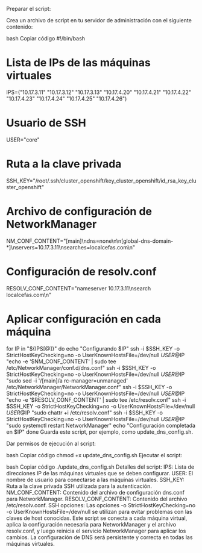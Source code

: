 Preparar el script:

Crea un archivo de script en tu servidor de administración con el siguiente contenido:

bash
Copiar código
#!/bin/bash

# Lista de IPs de las máquinas virtuales
IPS=("10.17.3.11" "10.17.3.12" "10.17.3.13" "10.17.4.20" "10.17.4.21" "10.17.4.22" "10.17.4.23" "10.17.4.24" "10.17.4.25" "10.17.4.26")

# Usuario de SSH
USER="core"

# Ruta a la clave privada
SSH_KEY="/root/.ssh/cluster_openshift/key_cluster_openshift/id_rsa_key_cluster_openshift"

# Archivo de configuración de NetworkManager
NM_CONF_CONTENT="[main]\ndns=none\n\n[global-dns-domain-*]\nservers=10.17.3.11\nsearches=localcefas.com\n"

# Configuración de resolv.conf
RESOLV_CONF_CONTENT="nameserver 10.17.3.11\nsearch localcefas.com\n"

# Aplicar configuración en cada máquina
for IP in "${IPS[@]}"
do
  echo "Configurando $IP"
  ssh -i $SSH_KEY -o StrictHostKeyChecking=no -o UserKnownHostsFile=/dev/null $USER@$IP "echo -e '$NM_CONF_CONTENT' | sudo tee /etc/NetworkManager/conf.d/dns.conf"
  ssh -i $SSH_KEY -o StrictHostKeyChecking=no -o UserKnownHostsFile=/dev/null $USER@$IP "sudo sed -i '/\[main\]/a rc-manager=unmanaged' /etc/NetworkManager/NetworkManager.conf"
  ssh -i $SSH_KEY -o StrictHostKeyChecking=no -o UserKnownHostsFile=/dev/null $USER@$IP "echo -e '$RESOLV_CONF_CONTENT' | sudo tee /etc/resolv.conf"
  ssh -i $SSH_KEY -o StrictHostKeyChecking=no -o UserKnownHostsFile=/dev/null $USER@$IP "sudo chattr +i /etc/resolv.conf"
  ssh -i $SSH_KEY -o StrictHostKeyChecking=no -o UserKnownHostsFile=/dev/null $USER@$IP "sudo systemctl restart NetworkManager"
  echo "Configuración completada en $IP"
done
Guarda este script, por ejemplo, como update_dns_config.sh.

Dar permisos de ejecución al script:

bash
Copiar código
chmod +x update_dns_config.sh
Ejecutar el script:

bash
Copiar código
./update_dns_config.sh
Detalles del script:
IPS: Lista de direcciones IP de las máquinas virtuales que se deben configurar.
USER: El nombre de usuario para conectarse a las máquinas virtuales.
SSH_KEY: Ruta a la clave privada SSH utilizada para la autenticación.
NM_CONF_CONTENT: Contenido del archivo de configuración dns.conf para NetworkManager.
RESOLV_CONF_CONTENT: Contenido del archivo /etc/resolv.conf.
SSH opciones: Las opciones -o StrictHostKeyChecking=no -o UserKnownHostsFile=/dev/null se utilizan para evitar problemas con las claves de host conocidas.
Este script se conecta a cada máquina virtual, aplica la configuración necesaria para NetworkManager y el archivo resolv.conf, y luego reinicia el servicio NetworkManager para aplicar los cambios. La configuración de DNS será persistente y correcta en todas las máquinas virtuales.